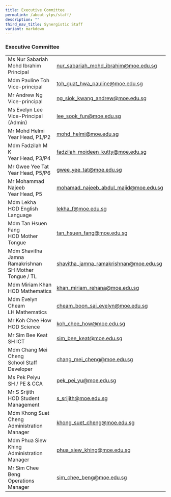```yaml
---
title: Executive Committee
permalink: /about-ytps/staff/
description: ""
third_nav_title: Synergistic Staff
variant: markdown
---
```

### Executive Committee

|||
|---|---|
|Ms Nur Sabariah Mohd Ibrahim<br> Principal|[nur_sabariah_mohd_ibrahim@moe.edu.sg](mailto:Nur_Sabariah_Mohd_Ibrahim@moe.edu.sg)|
|Mdm Pauline Toh<br>Vice-principal|[toh_guat_hwa_pauline@moe.edu.sg](mailto:toh_guat_hwa_pauline@moe.edu.sg)|
|Mr Andrew Ng<br>Vice-principal|[ng_siok_kwang_andrew@moe.edu.sg](mailto:ng_siok_kwang_andrew@moe.edu.sg)|
|Ms Evelyn Lee<br>Vice-Principal (Admin)|[lee_sook_fun@moe.edu.sg](mailto:lee_sook_fun@moe.edu.sg)|
|Mr Mohd Helmi<br>Year Head, P1/P2|[mohd_helmi@moe.edu.sg](mailto:mohd_helmi@moe.edu.sg) |
|Mdm Fadzilah M K<br>Year Head, P3/P4|[fadzilah_moideen_kutty@moe.edu.sg](mailto:fadzilah_moideen_kutty@moe.edu.sg)|
|Mr Gwee Yee Tat <br>Year Head, P5/P6|[gwee_yee_tat@moe.edu.sg](mailto:gwee_yee_tat@moe.edu.sg) |
|Mr Mohammad Najeeb<br> Year Head, P5|[mohamad_najeeb_abdul_majid@moe.edu.sg](mailto:mohamad_najeeb_abdul_majid@moe.edu.sg)|
|Mdm Lekha<br> HOD English Language|[lekha_f@moe.edu.sg](mailto:lekha_f@moe.edu.sg)|
|Mdm Tan Hsuen Fang<br>HOD Mother Tongue|[tan_hsuen_fang@moe.edu.sg](mailto:tan_hsuen_fang@moe.edu.sg) |
|Mdm Shavitha Jamna Ramakrishnan<br> SH Mother Tongue / TL|[shavitha_jamna_ramakrishnan@moe.edu.sg](mailto:shavitha_jamna_ramakrishnan@moe.edu.sg)|
|Mdm Miriam Khan<br> HOD Mathematics|[khan_miriam_rehana@moe.edu.sg](mailto:khan_miriam_rehana@moe.edu.sg)|
| Mdm Evelyn Cheam <br>LH Mathematics|[cheam_boon_sai_evelyn@moe.edu.sg](mailto:cheam_boon_sai_evelyn@moe.edu.sg)|
|Mr Koh Chee How <br>HOD Science|[koh_chee_how@moe.edu.sg](mailto:koh_chee_how@moe.edu.sg)|
|Mr Sim Bee Keat <br>SH ICT |[sim_bee_keat@moe.edu.sg](mailto:sim_bee_keat@moe.edu.sg)|
|Mdm Chang Mei Cheng <br>School Staff Developer|[chang_mei_cheng@moe.edu.sg](mailto:chang_mei_cheng@moe.edu.sg)|
|Ms Pek Peiyu <br>SH / PE &amp; CCA|[pek_pei_yu@moe.edu.sg](mailto:pek_pei_yu@moe.edu.sg)|
|Mr S Srijith <br>HOD Student Management|[s_srijith@moe.edu.sg](mailto:s_srijith@moe.edu.sg) |
|Mdm Khong Suet Cheng <br>Administration Manager|[khong_suet_cheng@moe.edu.sg](mailto:khong_suet_cheng@moe.edu.sg)|
|Mdm Phua Siew Khing <br>Administration Manager|[phua_siew_khing@moe.edu.sg](mailto:phua_siew_khing@moe.edu.sg)|
|Mr Sim Chee Beng<br> Operations Manager|[sim_chee_beng@moe.edu.sg](mailto:sim_chee_beng@moe.edu.sg)|